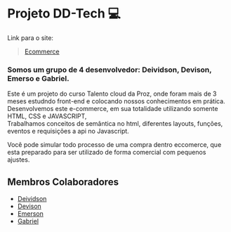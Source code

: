 <!-- Esse README é provisório criado apenas para auxiliar mostrando instruções do Git para não familiarizados -->

# Projeto DD-Tech 💻

Link para o site:
> [Ecommerce](https://devisonsantana.github.io/DD-Tech/)

### Somos um grupo de 4 desenvolvedor: Deividson, Devison, Emerso e Gabriel.

<p>Este é um projeto do curso Talento cloud da Proz, onde foram mais de 3 meses estudndo front-end e colocando nossos conhecimentos em prática.
<br>
Desenvolvemos este e-commerce, em sua totalidade utilizando somente HTML, CSS e JAVASCRIPT,<br>
Trabalhamos conceitos de semântica no html, diferentes layouts, funções, eventos e requisições a api no Javascript.</p>
Você pode simular todo processo de uma compra dentro eccomerce, que esta preparado para ser utilizado de forma comercial com pequenos ajustes. 

## Membros Colaboradores

- [Deividson](https://github.com/DeividsonOmedio)
- [Devison](https://github.com/DevisonSantana/)
- [Emerson](https://github.com/EmersonPenelli)
- [Gabriel](https://github.com/Anbuyyy9)
